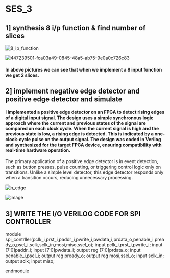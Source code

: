 # SES_3

## 1] synthesis 8 i/p function & find number of slices

![8_ip_function](https://github.com/user-attachments/assets/f4707d74-1ef4-442f-9096-eedff69a0309)

![447239501-fca03a49-0845-48a5-ab75-9e0a0c726c83](https://github.com/user-attachments/assets/33222c1f-7bba-4f48-a1a7-85c239bbc5bb)

#### In above pictures we can see that when we implement a 8 input function we get 2 slices.

## 2] implement negative edge detector and positive edge detector and simulate
#### I implemented a positive edge detector on an FPGA to detect rising edges of a digital input signal. The design uses a simple synchronous logic approach where the current and previous states of the signal are compared on each clock cycle. When the current signal is high and the previous state is low, a rising edge is detected. This is indicated by a one-clock-cycle pulse on the output signal. The design was coded in Verilog and synthesized for the target FPGA device, ensuring compatibility with real-time hardware operation.

The primary application of a positive edge detector is in event detection, such as button presses, pulse counting, or triggering control logic only on transitions. Unlike a simple level detector, this edge detector responds only when a transition occurs, reducing unnecessary processing.

![n_edge](https://github.com/user-attachments/assets/cbe3d5f3-37da-4fbc-869f-bc2bce9a1e70)

![image](https://github.com/user-attachments/assets/c8d05cd7-a030-4855-896b-d7ac914422a6)

## 3] WRITE THE I/O VERILOG CODE FOR SPI CONTROLLER
module spi_contrller(pclk_i,prst_i,paddr_i,pwrite_i,pwdata_i,prdata_o,penable_i,pready_o,psel_i,sclk,sclk_in,mosi,miso,ssel_o); input pclk_i,prst_i,pwrite_i; input [7:0]paddr_i; input [7:0]pwdata_i; output reg [7:0]prdata_o; input penable_i,psel_i; output reg pready_o; output reg mosi,ssel_o; input sclk_in; output sclk; input miso;

endmodule


